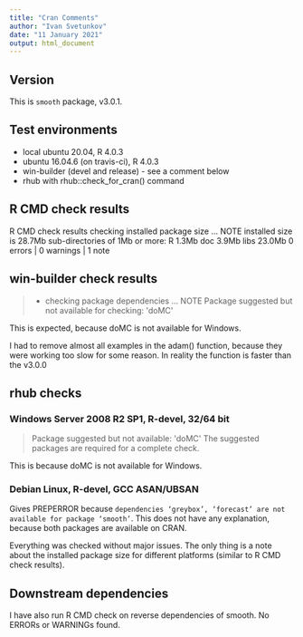 ```yaml
---
title: "Cran Comments"
author: "Ivan Svetunkov"
date: "11 January 2021"
output: html_document
---
```

## Version
This is ``smooth`` package, v3.0.1.

## Test environments
* local ubuntu 20.04, R 4.0.3
* ubuntu 16.04.6 (on travis-ci), R 4.0.3
* win-builder (devel and release) - see a comment below
* rhub with rhub::check_for_cran() command

## R CMD check results
R CMD check results
checking installed package size ... NOTE
     installed size is 28.7Mb
     sub-directories of 1Mb or more:
       R      1.3Mb
       doc    3.9Mb
       libs  23.0Mb
0 errors | 0 warnings | 1 note

## win-builder check results
>* checking package dependencies ... NOTE
>Package suggested but not available for checking: 'doMC'

This is expected, because doMC is not available for Windows.

I had to remove almost all examples in the adam() function, because they were working too slow for some reason. In reality the function is faster than the v3.0.0

## rhub checks
### Windows Server 2008 R2 SP1, R-devel, 32/64 bit
> Package suggested but not available: 'doMC'
> The suggested packages are required for a complete check.
    
This is because doMC is not available for Windows.

### Debian Linux, R-devel, GCC ASAN/UBSAN
Gives PREPERROR because `dependencies ‘greybox’, ‘forecast’ are not available for package ‘smooth’`. This does not have any explanation, because both packages are available on CRAN.

Everything was checked without major issues. The only thing is a note about the installed package size for different platforms (similar to R CMD check results).

## Downstream dependencies
I have also run R CMD check on reverse dependencies of smooth.
No ERRORs or WARNINGs found.
